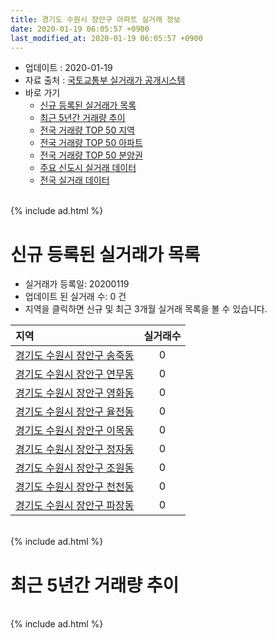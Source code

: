 ```yaml
---
title: 경기도 수원시 장안구 아파트 실거래 정보
date: 2020-01-19 06:05:57 +0900
last_modified_at: 2020-01-19 06:05:57 +0900
---
```


* 업데이트 : 2020-01-19
* 자료 출처 : [국토교통부 실거래가 공개시스템](http://rt.molit.go.kr)
* 바로 가기
    * [신규 등록된 실거래가 목록](#신규-등록된-실거래가-목록)
    * [최근 5년간 거래량 추이](#최근-5년간-거래량-추이)
    * [전국 거래량 TOP 50 지역](https://apt-info.github.io/apt-trade-info/최근-3개월-전국에서-가장-거래가-많이-발생한-지역)
    * [전국 거래량 TOP 50 아파트](https://apt-info.github.io/apt-trade-info/최근-3개월-전국에서-가장-거래가-많이-발생한-아파트)
    * [전국 거래량 TOP 50 분양권](https://apt-info.github.io/apt-trade-info/최근-3개월-전국에서-가장-거래가-많이-발생한-분양권)
    * [주요 신도시 실거래 데이터](https://apt-info.github.io/apt-trade-info/주요-신도시)
    * [전국 실거래 데이터](https://apt-info.github.io/apt-trade-info/전국)

<br>
{% include ad.html %}
<br>

# 신규 등록된 실거래가 목록
* 실거래가 등록일: 20200119
* 업데이트 된 실거래 수: 0 건
* 지역을 클릭하면 신규 및 최근 3개월 실거래 목록을 볼 수 있습니다.


|지역|실거래수|
|:---|:---:|
|[경기도 수원시 장안구 송죽동](https://apt-info.github.io/apt-trade-info/경기도-수원시-장안구-송죽동)|0|
|[경기도 수원시 장안구 연무동](https://apt-info.github.io/apt-trade-info/경기도-수원시-장안구-연무동)|0|
|[경기도 수원시 장안구 영화동](https://apt-info.github.io/apt-trade-info/경기도-수원시-장안구-영화동)|0|
|[경기도 수원시 장안구 율전동](https://apt-info.github.io/apt-trade-info/경기도-수원시-장안구-율전동)|0|
|[경기도 수원시 장안구 이목동](https://apt-info.github.io/apt-trade-info/경기도-수원시-장안구-이목동)|0|
|[경기도 수원시 장안구 정자동](https://apt-info.github.io/apt-trade-info/경기도-수원시-장안구-정자동)|0|
|[경기도 수원시 장안구 조원동](https://apt-info.github.io/apt-trade-info/경기도-수원시-장안구-조원동)|0|
|[경기도 수원시 장안구 천천동](https://apt-info.github.io/apt-trade-info/경기도-수원시-장안구-천천동)|0|
|[경기도 수원시 장안구 파장동](https://apt-info.github.io/apt-trade-info/경기도-수원시-장안구-파장동)|0|


<br>
{% include ad.html %}
<br>

# 최근 5년간 거래량 추이


<div style="width:100%;">
    <canvas id="deal_progress" height="200"></canvas>
</div>

<script>
new Chart(document.getElementById("deal_progress"), {
    type: 'line',
    data: {
        labels: ['201501','201502','201503','201504','201505','201506','201507','201508','201509','201510','201511','201512','201601','201602','201603','201604','201605','201606','201607','201608','201609','201610','201611','201612','201701','201702','201703','201704','201705','201706','201707','201708','201709','201710','201711','201712','201801','201802','201803','201804','201805','201806','201807','201808','201809','201810','201811','201812','201901','201902','201903','201904','201905','201906','201907','201908','201909','201910','201911','201912','202001'],
        datasets: [{
            label: '매매',
            pointRadius: 1,
            data: [463, 365, 679, 476, 371, 352, 348, 300, 295, 389, 292, 174, 195, 195, 282, 293, 339, 332, 377, 332, 368, 429, 226, 211, 141, 221, 316, 215, 294, 309, 320, 218, 247, 194, 178, 232, 254, 220, 283, 206, 262, 296, 259, 338, 448, 611, 369, 551, 208, 180, 222, 237, 210, 240, 231, 247, 279, 356, 400, 391, 112],
            borderColor: "rgba(255, 201, 14, 1)",
            backgroundColor: "rgba(255, 201, 14, 0.5)",
            fill: false,
            lineTension: 0
        },{
            label: '전월세',
            pointRadius: 1,
            data: [239, 198, 269, 184, 205, 211, 173, 157, 141, 166, 139, 172, 171, 185, 211, 168, 138, 161, 144, 174, 168, 168, 130, 153, 183, 249, 222, 158, 167, 171, 188, 176, 168, 159, 146, 165, 198, 149, 177, 154, 163, 151, 134, 179, 172, 155, 152, 162, 214, 187, 162, 166, 145, 145, 176, 181, 142, 192, 136, 107, 53],
            borderColor: "rgba(0, 141, 185, 1)",
            backgroundColor: "rgba(0, 141, 185, 0.5)",
            fill: false,
            lineTension: 0
        }
        ]
    },
    options: {
        responsive: true,
        title: {
            display: false
        },
        tooltips: {
            mode: 'index',
            intersect: false
        },
        hover: {
            mode: 'nearest',
            intersect: true
        },
        scales: {
            xAxes: [{
                display: true,
                scaleLabel: {
                    display: true,
                    labelString: '년/월'
                }
            }],
            yAxes: [{
                display: true,
                ticks: {
                    suggestedMin: 0,
                },
                scaleLabel: {
                    display: true,
                    labelString: '실거래 수'
                }
            }]
        }
    }
});

</script>


<br>
{% include ad.html %}
<br>


